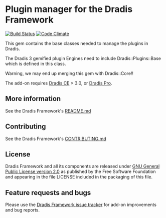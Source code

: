 # Plugin manager for the Dradis Framework

[![Build Status](https://secure.travis-ci.org/dradis/dradis-plugins.png?branch=master)](http://travis-ci.org/dradis/dradis-plugins) [![Code Climate](https://codeclimate.com/github/dradis/dradis-plugins.png)](https://codeclimate.com/github/dradis/dradis-plugins.png)

This gem contains the base classes needed to manage the plugins in Dradis.

The Dradis 3 gemified plugin Engines need to include Dradis::Plugins::Base which is defined in this class.

Warning, we may end up merging this gem with Dradis::Core!!

The add-on requires [Dradis CE](https://dradisframework.org/) > 3.0, or [Dradis Pro](https://dradisframework.com/pro/).


## More information

See the Dradis Framework's [README.md](https://github.com/dradis/dradisframework/blob/master/README.md)


## Contributing

See the Dradis Framework's [CONTRIBUTING.md](https://github.com/dradis/dradisframework/blob/master/CONTRIBUTING.md)


## License

Dradis Framework and all its components are released under [GNU General Public License version 2.0](http://www.gnu.org/licenses/old-licenses/gpl-2.0.html) as published by the Free Software Foundation and appearing in the file LICENSE included in the packaging of this file.


## Feature requests and bugs

Please use the [Dradis Framework issue tracker](https://github.com/dradis/dradis-ce/issues) for add-on improvements and bug reports.
